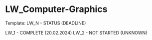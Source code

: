 # LW_Computer-Graphics

Template: LW_N - STATUS (DEADLINE)

LW_1 - COMPLETE (20.02.2024)
LW_2 - NOT STARTED (UNKNOWN)


